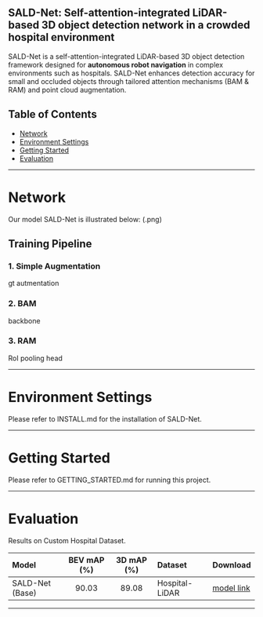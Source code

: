 ## SALD-Net: Self-attention-integrated LiDAR-based 3D object detection network in a crowded hospital environment

SALD-Net is a self-attention-integrated LiDAR-based 3D object detection framework designed for **autonomous robot navigation** in complex environments such as hospitals. SALD-Net enhances detection accuracy for small and occluded objects through tailored attention mechanisms (BAM & RAM) and point cloud augmentation.

## Table of Contents
- [Network](#network)
- [Environment Settings](#environment-settings)
- [Getting Started](#getting-started)
- [Evaluation](#evaluation)

---

# Network 
Our model SALD-Net is illustrated below:
(.png)

## Training Pipeline
### 1. Simple Augmentation
gt autmentation

### 2. BAM
backbone

### 3. RAM
RoI pooling head 

---

# Environment Settings 
Please refer to INSTALL.md for the installation of SALD-Net.

---

# Getting Started
Please refer to GETTING_STARTED.md for running this project.

---

# Evaluation
Results on Custom Hospital Dataset.

| Model | BEV mAP (%) | 3D mAP (%) | Dataset | Download |
|:------|:-------------:|:-------------:|:----------|:----------|
| SALD-Net (Base) | 90.03 | 89.08 | Hospital-LiDAR | [model link](#) |

---
